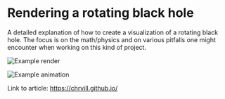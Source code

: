 # Rendering a rotating black hole

A detailed explanation of how to create a visualization of a rotating black hole. The focus is on the math/physics and on various pitfalls one might encounter when working on this kind of project.

![Example render](https://github.com/chrvill/chrvill.github.io/blob/main/images/black_hole_renders/below_pretty.png?raw=true)

![Example animation](https://github.com/chrvill/chrvill.github.io/blob/main/images/black_hole_renders/black_hole_animation.gif)

Link to article: https://chrvill.github.io/
